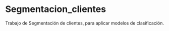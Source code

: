 # Segmentacion_clientes
Trabajo de Segmentación de clientes, para aplicar modelos de clasificación.
